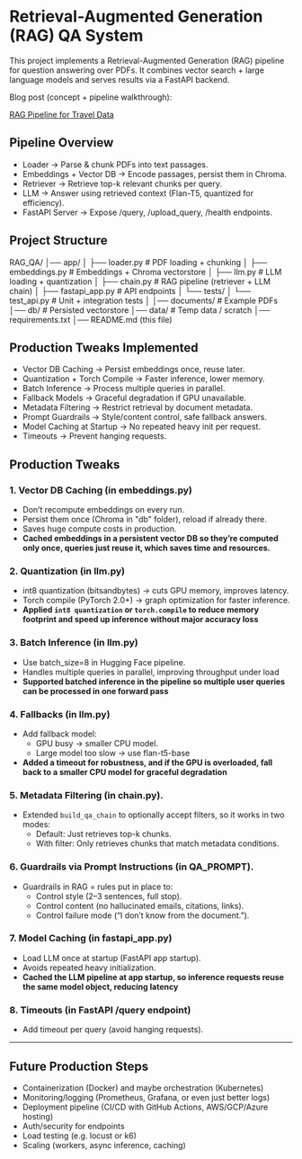 # Retrieval-Augmented Generation (RAG) QA System

This project implements a Retrieval-Augmented Generation (RAG) pipeline for question answering over PDFs.
It combines vector search + large language models and serves results via a FastAPI backend.

Blog post (concept + pipeline walkthrough):

[RAG Pipeline for Travel Data](https://medium.com/@monishatemp20/rag-2-rag-pipeline-for-travel-data-part-1-41abe0fea2b1)

## Pipeline Overview

- Loader → Parse & chunk PDFs into text passages.
- Embeddings + Vector DB → Encode passages, persist them in Chroma.
- Retriever → Retrieve top-k relevant chunks per query.
- LLM → Answer using retrieved context (Flan-T5, quantized for efficiency).
- FastAPI Server → Expose /query, /upload_query, /health endpoints.

## Project Structure

RAG_QA/
│── app/
│   ├── loader.py        # PDF loading + chunking
│   ├── embeddings.py    # Embeddings + Chroma vectorstore
│   ├── llm.py           # LLM loading + quantization
│   ├── chain.py         # RAG pipeline (retriever + LLM chain)
│   ├── fastapi_app.py   # API endpoints
│   └── tests/
│       └── test_api.py  # Unit + integration tests
│
│── documents/           # Example PDFs
│── db/                  # Persisted vectorstore
│── data/                # Temp data / scratch
│── requirements.txt
│── README.md (this file)


## Production Tweaks Implemented

- Vector DB Caching → Persist embeddings once, reuse later.
- Quantization + Torch Compile → Faster inference, lower memory.
- Batch Inference → Process multiple queries in parallel.
- Fallback Models → Graceful degradation if GPU unavailable.
- Metadata Filtering → Restrict retrieval by document metadata.
- Prompt Guardrails → Style/content control, safe fallback answers.
- Model Caching at Startup → No repeated heavy init per request.
- Timeouts → Prevent hanging requests.
  
## Production Tweaks

### 1. Vector DB Caching (in embeddings.py)
- Don’t recompute embeddings on every run.
- Persist them once (Chroma in "db" folder), reload if already there.
- Saves huge compute costs in production.
- **Cached embeddings in a persistent vector DB so they’re computed only once, queries just reuse it, which saves time and resources.**

### 2. Quantization (in llm.py)
- int8 quantization (bitsandbytes) → cuts GPU memory, improves latency.
- Torch compile (PyTorch 2.0+) → graph optimization for faster inference.
- **Applied `int8 quantization` or `torch.compile` to reduce memory footprint and speed up inference without major accuracy loss**

### 3. Batch Inference (in llm.py)
- Use batch_size=8 in Hugging Face pipeline.
- Handles multiple queries in parallel, improving throughput under load
- **Supported batched inference in the pipeline so multiple user queries can be processed in one forward pass**

 ### 4. Fallbacks (in llm.py)
 - Add fallback model:
   - GPU busy → smaller CPU model.
   - Large model too slow → use flan-t5-base
 - **Added a timeout for robustness, and if the GPU is overloaded, fall back to a smaller CPU model for graceful degradation**

### 5. Metadata Filtering (in chain.py).
- Extended `build_qa_chain` to optionally accept filters, so it works in two modes:
  - Default: Just retrieves top-k chunks.
  - With filter: Only retrieves chunks that match metadata conditions.

### 6. Guardrails via Prompt Instructions (in QA_PROMPT).
- Guardrails in RAG = rules put in place to:
  - Control style (2–3 sentences, full stop).
  - Control content (no hallucinated emails, citations, links).
  - Control failure mode (“I don’t know from the document.”).

 ### 7. Model Caching (in fastapi_app.py)
 - Load LLM once at startup (FastAPI app startup).
 - Avoids repeated heavy initialization.
 - **Cached the LLM pipeline at app startup, so inference requests reuse the same model object, reducing latency**

### 8. Timeouts (in FastAPI /query endpoint)
- Add timeout per query (avoid hanging requests).
  
----

## Future Production Steps

- Containerization (Docker) and maybe orchestration (Kubernetes)
- Monitoring/logging (Prometheus, Grafana, or even just better logs)
- Deployment pipeline (CI/CD with GitHub Actions, AWS/GCP/Azure hosting)
- Auth/security for endpoints
- Load testing (e.g. locust or k6)
- Scaling (workers, async inference, caching)
